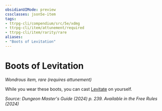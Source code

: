 ```yaml
---
obsidianUIMode: preview
cssclasses: json5e-item
tags:
- ttrpg-cli/compendium/src/5e/xdmg
- ttrpg-cli/item/attunement/required
- ttrpg-cli/item/rarity/rare
aliases: 
- "Boots of Levitation"
---
```

# Boots of Levitation
*Wondrous item, rare (requires attunement)*  



While you wear these boots, you can cast [Levitate](Mechanics/spells/levitate-xphb.md) on yourself.

*Source: Dungeon Master's Guide (2024) p. 239. Available in the Free Rules (2024)*